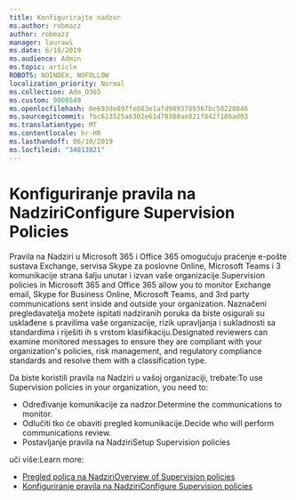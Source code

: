 ```yaml
---
title: Konfigurirajte nadzor
ms.author: robmazz
author: robmazz
manager: laurawi
ms.date: 6/10/2019
ms.audience: Admin
ms.topic: article
ROBOTS: NOINDEX, NOFOLLOW
localization_priority: Normal
ms.collection: Adm_O365
ms.custom: 9000549
ms.openlocfilehash: 0e693de897fe083e1afd9093789367bc58220846
ms.sourcegitcommit: fbc613525a6302e61d78388ae821f842f186ad03
ms.translationtype: MT
ms.contentlocale: hr-HR
ms.lasthandoff: 06/10/2019
ms.locfileid: "34813821"
---
```

# <a name="configure-supervision-policies"></a><span data-ttu-id="563ed-102">Konfiguriranje pravila na Nadziri</span><span class="sxs-lookup"><span data-stu-id="563ed-102">Configure Supervision Policies</span></span>

<span data-ttu-id="563ed-103">Pravila na Nadziri u Microsoft 365 i Office 365 omogućuju praćenje e-pošte sustava Exchange, servisa Skype za poslovne Online, Microsoft Teams i 3 komunikacije strana šalju unutar i izvan vaše organizacije.</span><span class="sxs-lookup"><span data-stu-id="563ed-103">Supervision policies in Microsoft 365 and Office 365 allow you to monitor Exchange email, Skype for Business Online, Microsoft Teams, and 3rd party communications sent inside and outside your organization.</span></span> <span data-ttu-id="563ed-104">Naznačeni pregledavatelja možete ispitati nadziranih poruka da biste osigurali su usklađene s pravilima vaše organizacije, rizik upravljanja i sukladnosti sa standardima i riješiti ih s vrstom klasifikaciju.</span><span class="sxs-lookup"><span data-stu-id="563ed-104">Designated reviewers can examine monitored messages to ensure they are compliant with your organization's policies, risk management, and regulatory compliance standards and resolve them with a classification type.</span></span>

<span data-ttu-id="563ed-105">Da biste koristili pravila na Nadziri u vašoj organizaciji, trebate:</span><span class="sxs-lookup"><span data-stu-id="563ed-105">To use Supervision policies in your organization, you need to:</span></span>

- <span data-ttu-id="563ed-106">Određivanje komunikacije za nadzor.</span><span class="sxs-lookup"><span data-stu-id="563ed-106">Determine the communications to monitor.</span></span>
- <span data-ttu-id="563ed-107">Odlučiti tko će obaviti pregled komunikacije.</span><span class="sxs-lookup"><span data-stu-id="563ed-107">Decide who will perform communications review.</span></span>
- <span data-ttu-id="563ed-108">Postavljanje pravila na Nadziri</span><span class="sxs-lookup"><span data-stu-id="563ed-108">Setup Supervision policies</span></span>

<span data-ttu-id="563ed-109">uči više:</span><span class="sxs-lookup"><span data-stu-id="563ed-109">Learn more:</span></span>

- [<span data-ttu-id="563ed-110">Pregled polica na Nadziri</span><span class="sxs-lookup"><span data-stu-id="563ed-110">Overview of Supervision policies</span></span>](https://docs.microsoft.com/office365/securitycompliance/supervision-policies)
- [<span data-ttu-id="563ed-111">Konfiguriranje pravila na Nadziri</span><span class="sxs-lookup"><span data-stu-id="563ed-111">Configure Supervision policies</span></span>](https://docs.microsoft.com/office365/securitycompliance/configure-supervision-policies)
